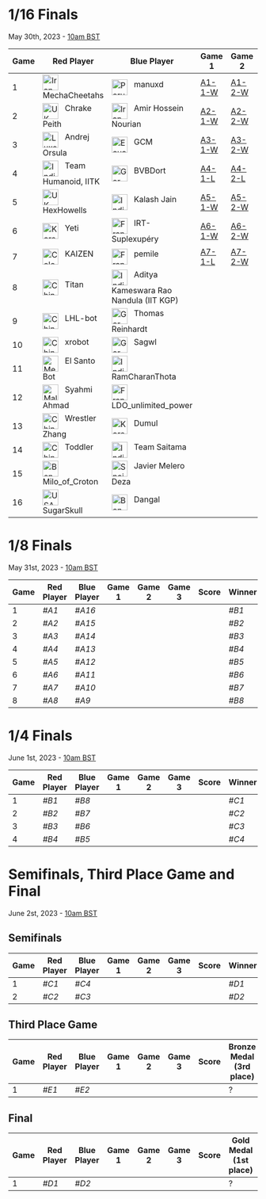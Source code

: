# 1/16 Finals
May 30th, 2023 - [10am BST](https://dateful.com/convert/british-summer-time-bst?t=10&d=2023-05-30)

| Game | Red Player          | Blue Player                            | Game 1 | Game 2 | Game 3 | Score | Winner |
|------|---------------------|----------------------------------------|--------|--------|--------|-------|--------|
| 1    | <img src="https://webots.cloud/images/flags/ir.svg" width="32px" title="Iran" align="top"> &nbsp; MechaCheetahs | <img src="https://webots.cloud/images/flags/pe.svg" width="32px" title="Peru" align="top"> &nbsp; manuxd | [A1-1-W](https://webots.cloud/run?version=R2023a&url=https://github.com/cyberbotics/wrestling/blob/main/worlds/wrestling.wbt&type=competition&context=view&id=A1-1-W) | [A1-2-W](https://webots.cloud/run?version=R2023a&url=https://github.com/cyberbotics/wrestling/blob/main/worlds/wrestling.wbt&type=competition&context=view&id=A1-2-W) | | 2 - 0 | <img src="https://webots.cloud/images/flags/ir.svg" width="32px" title="Iran" align="top"> &nbsp; MechaCheetahs |
| 2    | <img src="https://webots.cloud/images/flags/gb.svg" width="32px" title="UK" align="top"> &nbsp; Chrake Peith | <img src="https://webots.cloud/images/flags/ir.svg" width="32px" title="Iran" align="top"> &nbsp; Amir Hossein Nourian | [A2-1-W](https://webots.cloud/run?version=R2023a&url=https://github.com/cyberbotics/wrestling/blob/main/worlds/wrestling.wbt&type=competition&context=view&id=A2-1-W) | [A2-2-W](https://webots.cloud/run?version=R2023a&url=https://github.com/cyberbotics/wrestling/blob/main/worlds/wrestling.wbt&type=competition&context=view&id=A2-2-W) | | 2 - 0 | <img src="https://webots.cloud/images/flags/gb.svg" width="32px" title="UK" align="top"> &nbsp; Chrake Peith |
| 3    | <img src="https://webots.cloud/images/flags/lu.svg" width="32px" title="Luxembourg" align="top"> &nbsp; Andrej Orsula | <img src="https://webots.cloud/images/flags/ec.svg" width="32px" title="Ecuador" align="top"> &nbsp; GCM | [A3-1-W](https://webots.cloud/run?version=R2023a&url=https://github.com/cyberbotics/wrestling/blob/main/worlds/wrestling.wbt&type=competition&context=view&id=A3-1-W) | [A3-2-W](https://webots.cloud/run?version=R2023a&url=https://github.com/cyberbotics/wrestling/blob/main/worlds/wrestling.wbt&type=competition&context=view&id=A2-2-W) | | 2 - 0 | <img src="https://webots.cloud/images/flags/lu.svg" width="32px" title="Luxembourg" align="top"> &nbsp; Andrej Orsula |
| 4    | <img src="https://webots.cloud/images/flags/in.svg" width="32px" title="India" align="top"> &nbsp; Team Humanoid, IITK | <img src="https://webots.cloud/images/flags/de.svg" width="32px" title="Germany" align="top"> &nbsp; BVBDort | [A4-1-L](https://webots.cloud/run?version=R2023a&url=https://github.com/cyberbotics/wrestling/blob/main/worlds/wrestling.wbt&type=competition&context=view&id=A4-1-L) | [A4-2-L](https://webots.cloud/run?version=R2023a&url=https://github.com/cyberbotics/wrestling/blob/main/worlds/wrestling.wbt&type=competition&context=view&id=A4-2-L) |        | 0 - 2 | <img src="https://webots.cloud/images/flags/de.svg" width="32px" title="Germany" align="top"> &nbsp; BVBDort |
| 5    | <img src="https://webots.cloud/images/flags/gb.svg" width="32px" title="UK" align="top"> &nbsp; HexHowells | <img src="https://webots.cloud/images/flags/in.svg" width="32px" title="India" align="top"> &nbsp; Kalash Jain | [A5-1-W](https://webots.cloud/run?version=R2023a&url=https://github.com/cyberbotics/wrestling/blob/main/worlds/wrestling.wbt&type=competition&context=view&id=A5-1-W) | [A5-2-W](https://webots.cloud/run?version=R2023a&url=https://github.com/cyberbotics/wrestling/blob/main/worlds/wrestling.wbt&type=competition&context=view&id=A5-2-W) | | 2 - 0 | <img src="https://webots.cloud/images/flags/gb.svg" width="32px" title="UK" align="top"> &nbsp; HexHowells |
| 6    | <img src="https://webots.cloud/images/flags/kr.svg" width="32px" title="Korea" align="top"> &nbsp; Yeti | <img src="https://webots.cloud/images/flags/fr.svg" width="32px" title="France" align="top"> &nbsp; IRT-Suplexupéry | [A6-1-W](https://webots.cloud/run?version=R2023a&url=https://github.com/cyberbotics/wrestling/blob/main/worlds/wrestling.wbt&type=competition&context=view&id=A6-1-W) | [A6-2-W](https://webots.cloud/run?version=R2023a&url=https://github.com/cyberbotics/wrestling/blob/main/worlds/wrestling.wbt&type=competition&context=view&id=A6-2-W) |        | 2 - 0 | <img src="https://webots.cloud/images/flags/kr.svg" width="32px" title="Korea" align="top"> &nbsp; Yeti |
| 7    | <img src="https://webots.cloud/images/flags/co.svg" width="32px" title="Colombia" align="top"> &nbsp; KAIZEN | <img src="https://webots.cloud/images/flags/fr.svg" width="32px" title="France" align="top"> &nbsp; pemile | [A7-1-L](https://webots.cloud/run?version=R2023a&url=https://github.com/cyberbotics/wrestling/blob/main/worlds/wrestling.wbt&type=competition&context=view&id=A7-1-L) | [A7-2-W](https://webots.cloud/run?version=R2023a&url=https://github.com/cyberbotics/wrestling/blob/main/worlds/wrestling.wbt&type=competition&context=view&id=A7-2-W) | [A7-3-L](https://webots.cloud/run?version=R2023a&url=https://github.com/cyberbotics/wrestling/blob/main/worlds/wrestling.wbt&type=competition&context=view&id=A7-3-L) | 1 - 2 | <img src="https://webots.cloud/images/flags/fr.svg" width="32px" title="France" align="top"> &nbsp; pemile |
| 8    | <img src="https://webots.cloud/images/flags/cn.svg" width="32px" title="China" align="top"> &nbsp; Titan               | <img src="https://webots.cloud/images/flags/in.svg" width="32px" title="India" align="top"> &nbsp; Aditya Kameswara Rao Nandula (IIT KGP) |        |        |        |       | *#A8*  |
| 9    | <img src="https://webots.cloud/images/flags/cn.svg" width="32px" title="China" align="top"> &nbsp; LHL-bot             | <img src="https://webots.cloud/images/flags/de.svg" width="32px" title="Germany" align="top"> &nbsp; Thomas Reinhardt                       |        |        |        |       | *#A9*  |
| 10   | <img src="https://webots.cloud/images/flags/cn.svg" width="32px" title="China" align="top"> &nbsp; xrobot              | <img src="https://webots.cloud/images/flags/de.svg" width="32px" title="Germany" align="top"> &nbsp; Sagwl                                  |        |        |        |       | *#A10* |
| 11   | <img src="https://webots.cloud/images/flags/mx.svg" width="32px" title="Mexico" align="top"> &nbsp; El Santo Bot        | <img src="https://webots.cloud/images/flags/in.svg" width="32px" title="India" align="top"> &nbsp; RamCharanThota                         |        |        |        |       | *#A11* |
| 12   | <img src="https://webots.cloud/images/flags/my.svg" width="32px" title="Malaysia" align="top"> &nbsp; Syahmi Ahmad        | <img src="https://webots.cloud/images/flags/fr.svg" width="32px" title="France" align="top"> &nbsp; LDO_unlimited_power                    |        |        |        |       | *#A12* |
| 13   | <img src="https://webots.cloud/images/flags/cn.svg" width="32px" title="China" align="top"> &nbsp; Wrestler Zhang      | <img src="https://webots.cloud/images/flags/kr.svg" width="32px" title="Korea" align="top"> &nbsp; Dumul                                  |        |        |        |       | *#A13* |
| 14   | <img src="https://webots.cloud/images/flags/cn.svg" width="32px" title="China" align="top"> &nbsp; Toddler             | <img src="https://webots.cloud/images/flags/in.svg" width="32px" title="India" align="top"> &nbsp; Team Saitama                           |        |        |        |       | *#A14* |
| 15   | <img src="https://webots.cloud/images/flags/bd.svg" width="32px" title="Bengladesh" align="top"> &nbsp; Milo_of_Croton      | <img src="https://webots.cloud/images/flags/es.svg" width="32px" title="Spain" align="top"> &nbsp; Javier Melero Deza                     |        |        |        |       | *#A15* |
| 16   | <img src="https://webots.cloud/images/flags/us.svg" width="32px" title="USA" align="top"> &nbsp; SugarSkull          | <img src="https://webots.cloud/images/flags/bd.svg" width="32px" title="Bengladesh" align="top"> &nbsp; Dangal                                 |        |        |        |       | *#A16* |

# 1/8 Finals
May 31st, 2023 - [10am BST](https://dateful.com/convert/british-summer-time-bst?t=10&d=2023-05-31)

| Game | Red Player | Blue Player | Game 1 | Game 2 | Game 3 | Score | Winner |
|------|------------|-------------|--------|--------|--------|-------|--------|
| 1    | *#A1*      | *#A16*      |        |        |        |       | *#B1*  |
| 2    | *#A2*      | *#A15*      |        |        |        |       | *#B2*  |
| 3    | *#A3*      | *#A14*      |        |        |        |       | *#B3*  |
| 4    | *#A4*      | *#A13*      |        |        |        |       | *#B4*  |
| 5    | *#A5*      | *#A12*      |        |        |        |       | *#B5*  |
| 6    | *#A6*      | *#A11*      |        |        |        |       | *#B6*  |
| 7    | *#A7*      | *#A10*      |        |        |        |       | *#B7*  |
| 8    | *#A8*      | *#A9*       |        |        |        |       | *#B8*  |

# 1/4 Finals
June 1st, 2023 - [10am BST](https://dateful.com/convert/british-summer-time-bst?t=10&d=2023-06-01)

| Game | Red Player | Blue Player | Game 1 | Game 2 | Game 3 | Score | Winner |
|------|------------|-------------|--------|--------|--------|-------|--------|
| 1    | *#B1*      | *#B8*       |        |        |        |       | *#C1*  |
| 2    | *#B2*      | *#B7*       |        |        |        |       | *#C2*  |
| 3    | *#B3*      | *#B6*       |        |        |        |       | *#C3*  |
| 4    | *#B4*      | *#B5*       |        |        |        |       | *#C4*  |

# Semifinals, Third Place Game and Final
June 2st, 2023 - [10am BST](https://dateful.com/convert/british-summer-time-bst?t=10&d=2023-06-01)

## Semifinals

| Game | Red Player | Blue Player | Game 1 | Game 2 | Game 3 | Score | Winner | Looser |
|------|------------|-------------|--------|--------|--------|-------|--------|--------|
| 1    | *#C1*      | *#C4*       |        |        |        |       | *#D1*  | *#E1*  |
| 2    | *#C2*      | *#C3*       |        |        |        |       | *#D2*  | *#E2*  |

## Third Place Game

| Game | Red Player | Blue Player | Game 1 | Game 2 | Game 3 | Score | Bronze Medal (3rd place) |
|------|------------|-------------|--------|--------|--------|-------|--------------------------|
| 1    | *#E1*      | *#E2*       |        |        |        |       |                        ? |

## Final

| Game | Red Player | Blue Player | Game 1 | Game 2 | Game 3 | Score | Gold Medal (1st place) | Silver Medal (2nd place) |
|------|------------|-------------|--------|--------|--------|-------|------------------------|--------------------------|
| 1    | *#D1*      | *#D2*       |        |        |        |       |                      ? |                        ? |


